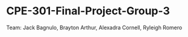 # CPE-301-Final-Project-Group-3
Team: Jack Bagnulo, Brayton Arthur, Alexadra Cornell, Ryleigh Romero
